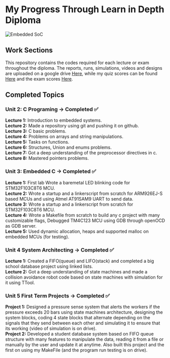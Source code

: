 # My Progress Through Learn in Depth Diploma
![Embedded SoC](https://www.yash.com/wp-content/uploads/2021/06/python-blogn-banner2.png)
## Work Sections
This repository contains the codes required for each lecture or exam throughout the diploma. The reports, runs, simulations, videos and designs are uploaded on a google drive [Here](https://drive.google.com/drive/u/1/folders/1yAjTu2aPpjMnhxqZaWZqF3gurNyyik82), while my quiz scores can be found [Here](https://docs.google.com/spreadsheets/d/1v8WbbSE8ONzNLCfilKyJVyXNOmRcwO3j/edit#gid=2075900150) and the exam scores [Here](https://docs.google.com/spreadsheets/d/1F39uDphKOST4-x407xi4O9DBWbGZQ5ti/edit#gid=1345816106).

## Completed Topics
### Unit 2: C Programing -> Completed ✅
**Lecture 1:** Introduction to embedded systems.\
**Lecture 2:** Made a repository using git and pushing it on github.\
**Lecture 3:** C basic problems.\
**Lecture 4:** Problems on arrays and string manipulations.\
**Lecture 5:** Tasks on functions.\
**Lecture 6:** Structures, Union and enums problems.\
**Lecture 7:** Got a deep understanding of the preprocessor directives in c.\
**Lecture 8:** Mastered pointers problems.
### Unit 3: Embedded C -> Completed ✅
**Lecture 1:** First lab Wrote a baremetal LED blinking code for STM32F103C8T6 MCU.\
**Lecture 2:** Wrote a startup and a linkerscript from scratch for ARM926EJ-S based MCUs and using Atmel AT91SAM9 UART to send data.\
**Lecture 3:** Wrote a startup and a linkerscript from scratch for STM32F103C8T6 MCU.\
**Lecture 4:** Wrote a Makefile from scratch to build any c project with many customizable flags, Debugged TM4C123 MCU using GDB through openOCD as GDB server.\
**Lecture 5:** Used dynamic allocation, heaps and supported malloc on embedded MCUs (for testing).
### Unit 4 System Architecting -> Completed ✅
**Lecture 1:** Created a FIFO(queue) and LIFO(stack) and completed a big school database project using linked lists.\
**Lecture 2:** Got a deep understanding of state machines and made a collision avoidance robot code based on state machines with simulation for it using TTool.
### Unit 5 First Term Projects -> Completed ✅
**Project 1:** Designed a pressure sense system that alerts the workers if the pressure exceeds 20 bars using state machines architecture, designing the system blocks, coding 4 state blocks that alternate depending on the signals that they send between each other and simulating it to ensure that its working (video of simulation is on drive).\
**Project 2:** Developed a student database system based on FIFO queue structure with many features to manipulate the data, reading it from a file or manually by the user and update it at anytime. Also built this project and the first on using my MakeFile (and the program run testing is on drive).